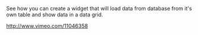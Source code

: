 See how you can create a widget that will load data from database from it's own table and show data in a data grid.

http://www.vimeo.com/11046358